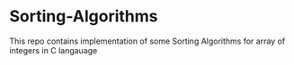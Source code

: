 # Sorting-Algorithms

This repo contains implementation of some Sorting Algorithms for array of integers in C langauage
